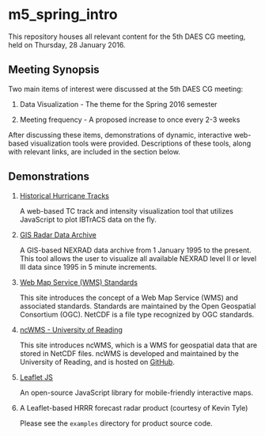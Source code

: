 m5_spring_intro
===============

This repository houses all relevant content for the 5th DAES CG meeting, held
on Thursday, 28 January 2016.

Meeting Synopsis
----------------
Two main items of interest were discussed at the 5th DAES CG meeting:

1. Data Visualization - The theme for the Spring 2016 semester

2. Meeting frequency - A proposed increase to once every 2-3 weeks

After discussing these items, demonstrations of dynamic, interactive web-based
visualization tools were provided. Descriptions of these tools, along with 
relevant links, are included in the section below.

Demonstrations
--------------
1. [Historical Hurricane Tracks](https://coast.noaa.gov/hurricanes)

	A web-based TC track and intensity visualization tool that utilizes JavaScript
	to plot IBTrACS data on the fly.

2. [GIS Radar Data Archive](http://gis.ncdc.noaa.gov/map/viewer/#app=cdo&cfg=radar&theme=radar&display=nexrad)

	A GIS-based NEXRAD data archive from 1 January 1995 to the present. This tool
	allows the user to visualize all available NEXRAD level II or level III data 
	since 1995 in 5 minute increments.

3. [Web Map Service (WMS) Standards](http://www.opengeospatial.org/standards/wms)

	This site introduces the concept of a Web Map Service (WMS) and associated 
	standards. Standards are maintained by the Open Geospatial Consortium (OGC).
	NetCDF is a file type recognized by OGC standards.

4. [ncWMS - University of Reading](http://www.resc.rdg.ac.uk/trac/ncWMS/)

	This site introduces ncWMS, which is a WMS for geospatial data that are
	stored in NetCDF files. ncWMS is developed and maintained by the 
	University of Reading, and is hosted on [GitHub](reading-escience-center.github.io/edal-java/).

5. [Leaflet JS](http://leafletjs.com)

	An open-source JavaScript library for mobile-friendly interactive maps.

6. A Leaflet-based HRRR forecast radar product (courtesy of Kevin Tyle)

	Please see the `examples` directory for product source code.
